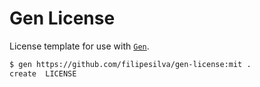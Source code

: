 # Gen License

License template for use with [`Gen`](https://github.com/filipesilva/gen).

``` sh
$ gen https://github.com/filipesilva/gen-license:mit .
create  LICENSE
```
